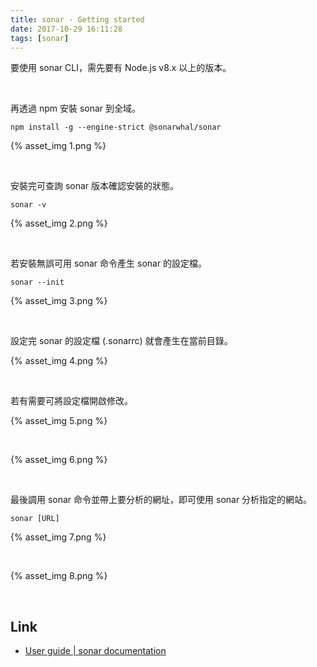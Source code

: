 ```yaml
---
title: sonar - Getting started
date: 2017-10-29 16:11:28
tags: [sonar]
---
```


要使用 sonar CLI，需先要有 Node.js v8.x 以上的版本。   

<!-- More -->

<br/>


再透過 npm 安裝 sonar 到全域。   

    npm install -g --engine-strict @sonarwhal/sonar

{% asset_img 1.png %}

<br/>


安裝完可查詢 sonar 版本確認安裝的狀態。  

    sonar -v

{% asset_img 2.png %}

<br/>


若安裝無誤可用 sonar 命令產生 sonar 的設定檔。  

    sonar --init

{% asset_img 3.png %}

<br/>


設定完 sonar 的設定檔 (.sonarrc) 就會產生在當前目錄。    

{% asset_img 4.png %}

<br/>


若有需要可將設定檔開啟修改。  

{% asset_img 5.png %}

<br/>


{% asset_img 6.png %}

<br/>


最後調用 sonar 命令並帶上要分析的網址，即可使用 sonar 分析指定的網站。  

    sonar [URL]

{% asset_img 7.png %}

<br/>


{% asset_img 8.png %}

<br/>


Link
----
* [User guide | sonar documentation](https://sonarwhal.com/docs/user-guide/)
